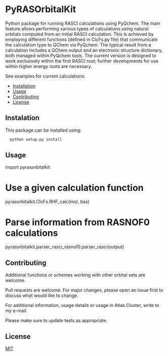 # PyRASOrbitalKit

Python package for running RASCI calculations using PyQchem. The main feature allows performing various types of calculations using natural orbitals computed from an initial RASCI calculation. This is achieved by employing different functions (defined in ClcFs.py file) that communicate the calculation type to QChem via PyQchem. The typical result from a calculation includes a QChem output and an electronic structure dictionary, both managed within PyQchem tools. The current version is designed to work exclusively within the first RASCI root; further developments for use within higher energy roots are necessary.

See examples for current calculations.

- [Installation](#installation)
- [Usage](#usage)
- [Contributing](#contributing)
- [License](#license)

## Instalation

This package can be installed using:

 ```bash
   python setup.py install
 ```


## Usage
import pyrasorbitalkit

# Use a given calculation function
pyrasorbitalkit.ClcFs.RHF_calc(mol, bas)

# Parse information from RASNOF0 calculations
pyrasorbitalkit.parser_rasci_rasnof0.parser_rasci(output)


## Contributing

Additional functions or schemes working with other orbital sets are welcome.

Pull requests are welcome. For major changes, please open an issue first to discuss what would like to change.

For additional information, usage details or usage in Atlas Cluster, write to my e-mail.

Please make sure to update tests as appropriate.

## License

[MIT](https://choosealicense.com/licenses/mit/)
